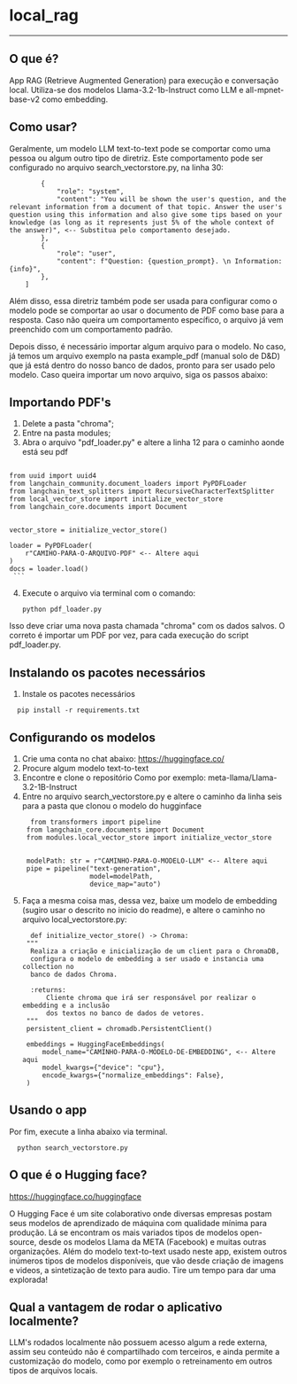 # local_rag
---------

## O que é?
App RAG (Retrieve Augmented Generation) para execução e conversação local. Utiliza-se dos modelos Llama-3.2-1b-Instruct como LLM e all-mpnet-base-v2 como embedding. 

## Como usar? 
Geralmente, um modelo LLM text-to-text pode se comportar como uma pessoa ou algum outro tipo de diretriz. Este comportamento pode ser configurado no arquivo search_vectorstore.py, na linha 30:
```
        {
            "role": "system",
            "content": "You will be shown the user's question, and the relevant information from a document of that topic. Answer the user's question using this information and also give some tips based on your knowledge (as long as it represents just 5% of the whole context of the answer)", <-- Substitua pelo comportamento desejado.
        },
        {
            "role": "user",
            "content": f"Question: {question_prompt}. \n Information: {info}",
        },
    ]
```
Além disso, essa diretriz também pode ser usada para configurar como o modelo pode se comportar ao usar o documento de PDF como base para a resposta.
Caso não queira um comportamento específico, o arquivo já vem preenchido com um comportamento padrão.

Depois disso, é necessário importar algum arquivo para o modelo. No caso, já temos um arquivo exemplo na pasta example_pdf (manual solo de D&D) que já está dentro do nosso banco de dados, pronto para ser usado pelo modelo. Caso queira importar um novo arquivo, siga os passos abaixo:

## Importando PDF's
  1. Delete a pasta "chroma";
  2. Entre na pasta modules;
  3. Abra o arquivo "pdf_loader.py" e altere a linha 12 para o caminho aonde está seu pdf
     ```
    from uuid import uuid4
    from langchain_community.document_loaders import PyPDFLoader
    from langchain_text_splitters import RecursiveCharacterTextSplitter
    from local_vector_store import initialize_vector_store
    from langchain_core.documents import Document
    
    
    vector_store = initialize_vector_store()
    
    loader = PyPDFLoader(
        r"CAMIHO-PARA-O-ARQUIVO-PDF" <-- Altere aqui
    )
    docs = loader.load()
     ```
  4. Execute o arquivo via terminal com o comando:
     ```
     python pdf_loader.py
     ```
  Isso deve criar uma nova pasta chamada "chroma" com os dados salvos. O correto é importar um PDF por vez, para cada execução do script pdf_loader.py.

## Instalando os pacotes necessários
1. Instale os pacotes necessários
```
  pip install -r requirements.txt
```

## Configurando os modelos
1. Crie uma conta no chat abaixo:
https://huggingface.co/
2. Procure algum modelo text-to-text
3. Encontre e clone o repositório
Como por exemplo: meta-llama/Llama-3.2-1B-Instruct
4. Entre no arquivo search_vectorstore.py e altere o caminho da linha seis para a pasta que clonou o modelo do hugginface
   ```
     from transformers import pipeline
    from langchain_core.documents import Document
    from modules.local_vector_store import initialize_vector_store
    
    
    modelPath: str = r"CAMINHO-PARA-O-MODELO-LLM" <-- Altere aqui
    pipe = pipeline("text-generation",
                    model=modelPath,
                    device_map="auto")
   ```
6. Faça a mesma coisa mas, dessa vez, baixe um modelo de embedding (sugiro usar o descrito no inicio do readme), e altere o caminho no arquivo local_vectorstore.py:
   ```
     def initialize_vector_store() -> Chroma:
    """
     Realiza a criação e inicialização de um client para o ChromaDB,
     configura o modelo de embedding a ser usado e instancia uma collection no
     banco de dados Chroma.

     :returns:
         Cliente chroma que irá ser responsável por realizar o embedding e a inclusão
         dos textos no banco de dados de vetores.
    """
    persistent_client = chromadb.PersistentClient()

    embeddings = HuggingFaceEmbeddings(
        model_name="CAMINHO-PARA-O-MODELO-DE-EMBEDDING", <-- Altere aqui
        model_kwargs={"device": "cpu"},
        encode_kwargs={"normalize_embeddings": False},
    )
   ```

## Usando o app
Por fim, execute a linha abaixo via terminal.
```
  python search_vectorstore.py
```

## O que é o Hugging face?
https://huggingface.co/huggingface

O Hugging Face é um site colaborativo onde diversas empresas postam seus modelos de aprendizado de máquina com qualidade mínima para produção. Lá se encontram os mais variados tipos de modelos open-source, desde os modelos Llama da META (Facebook) e muitas outras organizações. Além do modelo text-to-text usado neste app, existem outros inúmeros tipos de modelos disponíveis, que vão desde criação de imagens e videos, a sintetização de texto para audio. Tire um tempo para dar uma explorada!

## Qual a vantagem de rodar o aplicativo localmente?
LLM's rodados localmente não possuem acesso algum a rede externa, assim seu conteúdo não é compartilhado com terceiros, e ainda permite a customização do modelo, como por exemplo o retreinamento em outros tipos de arquivos locais. 
